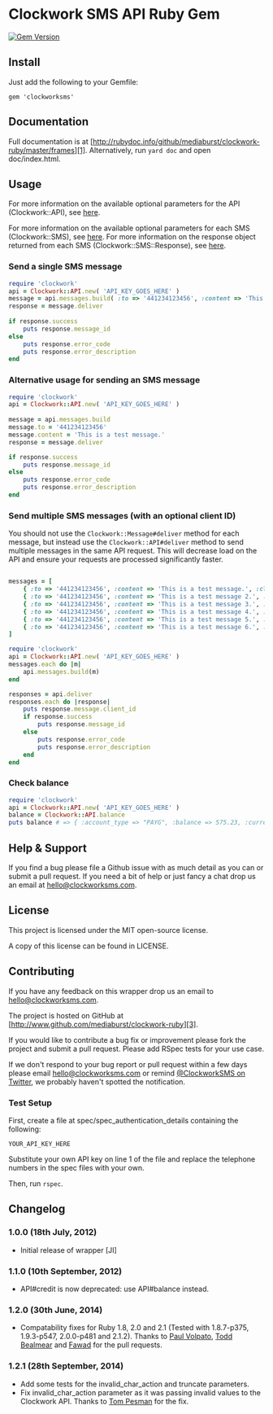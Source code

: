 # Clockwork SMS API Ruby Gem
[![Gem Version](https://badge.fury.io/rb/clockworksms.svg)](http://badge.fury.io/rb/clockworksms)
## Install

Just add the following to your Gemfile:

    gem 'clockworksms'

## Documentation

Full documentation is at [http://rubydoc.info/github/mediaburst/clockwork-ruby/master/frames][1]. Alternatively, run `yard doc` and open doc/index.html.

## Usage

For more information on the available optional parameters for the API (Clockwork::API), see [here][4].

For more information on the available optional parameters for each SMS (Clockwork::SMS), see [here][5]. For more information on the response object returned from each SMS (Clockwork::SMS::Response), see [here][6].

### Send a single SMS message

```ruby
require 'clockwork'
api = Clockwork::API.new( 'API_KEY_GOES_HERE' )
message = api.messages.build( :to => '441234123456', :content => 'This is a test message.' )
response = message.deliver
    
if response.success
    puts response.message_id
else
    puts response.error_code
    puts response.error_description
end
```

### Alternative usage for sending an SMS message

```ruby
require 'clockwork'
api = Clockwork::API.new( 'API_KEY_GOES_HERE' )
    
message = api.messages.build
message.to = '441234123456'
message.content = 'This is a test message.'
response = message.deliver

if response.success
    puts response.message_id
else
    puts response.error_code
    puts response.error_description
end
```

### Send multiple SMS messages (with an optional client ID)

You should not use the `Clockwork::Message#deliver` method for each message, but instead use the `Clockwork::API#deliver` method to send multiple messages in the same API request. This will decrease load on the API and ensure your requests are processed significantly faster.

```ruby

messages = [
    { :to => '441234123456', :content => 'This is a test message.', :client_id => '1' },
    { :to => '441234123456', :content => 'This is a test message 2.', :client_id => '2' },
    { :to => '441234123456', :content => 'This is a test message 3.', :client_id => '3' },
    { :to => '441234123456', :content => 'This is a test message 4.', :client_id => '4' },
    { :to => '441234123456', :content => 'This is a test message 5.', :client_id => '5' },
    { :to => '441234123456', :content => 'This is a test message 6.', :client_id => '6' }
]

require 'clockwork'
api = Clockwork::API.new( 'API_KEY_GOES_HERE' )
messages.each do |m|
    api.messages.build(m)
end

responses = api.deliver
responses.each do |response|
    puts response.message.client_id
    if response.success
        puts response.message_id
    else
        puts response.error_code
        puts response.error_description
    end
end
```
    
### Check balance
    
```ruby
require 'clockwork'
api = Clockwork::API.new( 'API_KEY_GOES_HERE' )
balance = Clockwork::API.balance
puts balance # => { :account_type => "PAYG", :balance => 575.23, :currency => { :code => "GBP", :symbol => "£" } }
```

## Help & Support

If you find a bug please file a Github issue with as much detail as you can or submit a pull request. If you need a bit of help or just fancy a chat drop us an email at [hello@clockworksms.com][2].

## License

This project is licensed under the MIT open-source license.

A copy of this license can be found in LICENSE.

## Contributing

If you have any feedback on this wrapper drop us an email to [hello@clockworksms.com][2].

The project is hosted on GitHub at [http://www.github.com/mediaburst/clockwork-ruby][3].

If you would like to contribute a bug fix or improvement please fork the project 
and submit a pull request. Please add RSpec tests for your use case.

If we don't respond to your bug report or pull request within a few days please email [hello@clockworksms.com][2] or remind [@ClockworkSMS on Twitter][7], we probably haven't spotted the notification.

### Test Setup

First, create a file at spec/spec_authentication_details containing the following:

    YOUR_API_KEY_HERE
    
Substitute your own API key on line 1 of the file and replace the telephone numbers in the spec files with your own.

Then, run `rspec`. 

## Changelog

### 1.0.0 (18th July, 2012)

* Initial release of wrapper [JI]

### 1.1.0 (10th September, 2012)

* API#credit is now deprecated: use API#balance instead.

### 1.2.0 (30th June, 2014)

* Compatability fixes for Ruby 1.8, 2.0 and 2.1 (Tested with 1.8.7-p375, 1.9.3-p547, 2.0.0-p481 and 2.1.2).
Thanks to [Paul Volpato](https://github.com/volpe), [Todd Bealmear](https://github.com/todd) and [Fawad](https://github.com/fawad) for the pull requests.

### 1.2.1 (28th September, 2014)

* Add some tests for the invalid_char_action and truncate parameters.
* Fix invalid_char_action parameter as it was passing invalid values to the Clockwork API.
Thanks to [Tom Pesman](https://github.com/tompesman) for the fix.


[1]: http://rubydoc.info/github/mediaburst/clockwork-ruby/master/frames
[2]: mailto:hello@clockworksms.com
[3]: http://www.github.com/mediaburst/clockwork-ruby
[4]: http://rubydoc.info/github/mediaburst/clockwork-ruby/master/Clockwork/API
[5]: http://rubydoc.info/github/mediaburst/clockwork-ruby/master/Clockwork/SMS
[6]: http://rubydoc.info/github/mediaburst/clockwork-ruby/master/Clockwork/SMS/Response
[7]: http://twitter.com/ClockworkSMS
